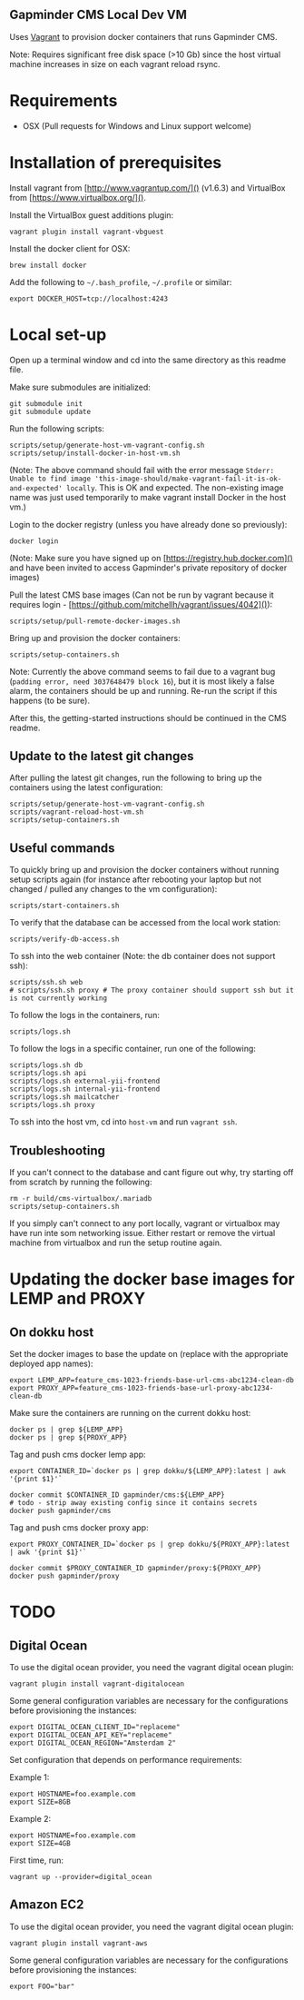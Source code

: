 Gapminder CMS Local Dev VM
-----------------------------

Uses [Vagrant](http://www.vagrantup.com/) to provision docker containers that runs Gapminder CMS.

Note: Requires significant free disk space (>10 Gb) since the host virtual machine increases in size on each vagrant reload rsync.

# Requirements

* OSX (Pull requests for Windows and Linux support welcome)

# Installation of prerequisites

Install vagrant from [http://www.vagrantup.com/]() (v1.6.3) and VirtualBox from [https://www.virtualbox.org/]().

Install the VirtualBox guest additions plugin:

    vagrant plugin install vagrant-vbguest

Install the docker client for OSX:

    brew install docker

Add the following to `~/.bash_profile`, `~/.profile` or similar:

    export DOCKER_HOST=tcp://localhost:4243

# Local set-up

Open up a terminal window and cd into the same directory as this readme file.

Make sure submodules are initialized:

    git submodule init
    git submodule update

Run the following scripts:

    scripts/setup/generate-host-vm-vagrant-config.sh
    scripts/setup/install-docker-in-host-vm.sh

(Note: The above command should fail with the error message `Stderr: Unable to find image 'this-image-should/make-vagrant-fail-it-is-ok-and-expected' locally`. This is OK and expected. The non-existing image name was just used temporarily to make vagrant install Docker in the host vm.)

Login to the docker registry (unless you have already done so previously):

    docker login

(Note: Make sure you have signed up on [https://registry.hub.docker.com]() and have been invited to access Gapminder's private repository of docker images)

Pull the latest CMS base images (Can not be run by vagrant because it requires login - [https://github.com/mitchellh/vagrant/issues/4042]()):

    scripts/setup/pull-remote-docker-images.sh

Bring up and provision the docker containers:

    scripts/setup-containers.sh

Note: Currently the above command seems to fail due to a vagrant bug (`padding error, need 3037648479 block 16`), but it is most likely a false alarm, the containers should be up and running. Re-run the script if this happens (to be sure).

After this, the getting-started instructions should be continued in the CMS readme.

## Update to the latest git changes

After pulling the latest git changes, run the following to bring up the containers using the latest configuration:

    scripts/setup/generate-host-vm-vagrant-config.sh
    scripts/vagrant-reload-host-vm.sh
    scripts/setup-containers.sh

## Useful commands

To quickly bring up and provision the docker containers without running setup scripts again (for instance after rebooting your laptop but not changed / pulled any changes to the vm configuration):

    scripts/start-containers.sh

To verify that the database can be accessed from the local work station:

    scripts/verify-db-access.sh

To ssh into the web container (Note: the db container does not support ssh):

    scripts/ssh.sh web
    # scripts/ssh.sh proxy # The proxy container should support ssh but it is not currently working

To follow the logs in the containers, run:

    scripts/logs.sh

To follow the logs in a specific container, run one of the following:

    scripts/logs.sh db
    scripts/logs.sh api
    scripts/logs.sh external-yii-frontend
    scripts/logs.sh internal-yii-frontend
    scripts/logs.sh mailcatcher
    scripts/logs.sh proxy

To ssh into the host vm, cd into `host-vm` and run `vagrant ssh`.

## Troubleshooting

If you can't connect to the database and cant figure out why, try starting off from scratch by running the following:

    rm -r build/cms-virtualbox/.mariadb
    scripts/setup-containers.sh

If you simply can't connect to any port locally, vagrant or virtualbox may have run inte som networking issue. Either restart or remove the virtual machine from virtualbox and run the setup routine again.

# Updating the docker base images for LEMP and PROXY

## On dokku host

Set the docker images to base the update on (replace with the appropriate deployed app names):

    export LEMP_APP=feature_cms-1023-friends-base-url-cms-abc1234-clean-db
    export PROXY_APP=feature_cms-1023-friends-base-url-proxy-abc1234-clean-db

Make sure the containers are running on the current dokku host:

    docker ps | grep ${LEMP_APP}
    docker ps | grep ${PROXY_APP}

Tag and push cms docker lemp app:

    export CONTAINER_ID=`docker ps | grep dokku/${LEMP_APP}:latest | awk '{print $1}'`

    docker commit $CONTAINER_ID gapminder/cms:${LEMP_APP}
    # todo - strip away existing config since it contains secrets
    docker push gapminder/cms

Tag and push cms docker proxy app:

    export PROXY_CONTAINER_ID=`docker ps | grep dokku/${PROXY_APP}:latest | awk '{print $1}'`

    docker commit $PROXY_CONTAINER_ID gapminder/proxy:${PROXY_APP}
    docker push gapminder/proxy

# TODO

## Digital Ocean

To use the digital ocean provider, you need the vagrant digital ocean plugin:

    vagrant plugin install vagrant-digitalocean

Some general configuration variables are necessary for the configurations before provisioning the instances:

    export DIGITAL_OCEAN_CLIENT_ID="replaceme"
    export DIGITAL_OCEAN_API_KEY="replaceme"
    export DIGITAL_OCEAN_REGION="Amsterdam 2"

Set configuration that depends on performance requirements:

Example 1:

    export HOSTNAME=foo.example.com
    export SIZE=8GB

Example 2:

    export HOSTNAME=foo.example.com
    export SIZE=4GB

First time, run:

    vagrant up --provider=digital_ocean

## Amazon EC2

To use the digital ocean provider, you need the vagrant digital ocean plugin:

    vagrant plugin install vagrant-aws

Some general configuration variables are necessary for the configurations before provisioning the instances:

    export FOO="bar"
